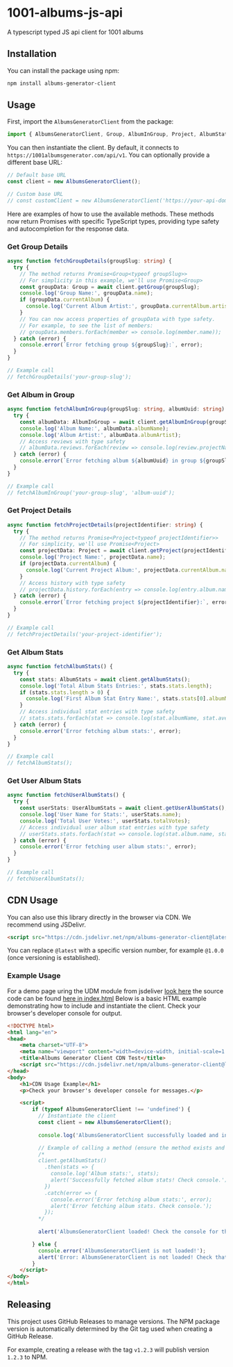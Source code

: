 # 1001-albums-js-api
A typescript typed JS api client for 1001 albums

## Installation

You can install the package using npm:

```bash
npm install albums-generator-client
```

## Usage

First, import the `AlbumsGeneratorClient` from the package:

```typescript
import { AlbumsGeneratorClient, Group, AlbumInGroup, Project, AlbumStats, UserAlbumStats } from 'albums-generator-client';
```

You can then instantiate the client. By default, it connects to `https://1001albumsgenerator.com/api/v1`. You can optionally provide a different base URL:

```typescript
// Default base URL
const client = new AlbumsGeneratorClient();

// Custom base URL
// const customClient = new AlbumsGeneratorClient('https://your-api-domain.com/api/v1');
```

Here are examples of how to use the available methods. These methods now return Promises with specific TypeScript types, providing type safety and autocompletion for the response data.

### Get Group Details

```typescript
async function fetchGroupDetails(groupSlug: string) {
  try {
    // The method returns Promise<Group<typeof groupSlug>>
    // For simplicity in this example, we'll use Promise<Group>
    const groupData: Group = await client.getGroup(groupSlug);
    console.log('Group Name:', groupData.name);
    if (groupData.currentAlbum) {
      console.log('Current Album Artist:', groupData.currentAlbum.artist);
    }
    // You can now access properties of groupData with type safety.
    // For example, to see the list of members:
    // groupData.members.forEach(member => console.log(member.name));
  } catch (error) {
    console.error(`Error fetching group ${groupSlug}:`, error);
  }
}

// Example call
// fetchGroupDetails('your-group-slug');
```

### Get Album in Group

```typescript
async function fetchAlbumInGroup(groupSlug: string, albumUuid: string) {
  try {
    const albumData: AlbumInGroup = await client.getAlbumInGroup(groupSlug, albumUuid);
    console.log('Album Name:', albumData.albumName);
    console.log('Album Artist:', albumData.albumArtist);
    // Access reviews with type safety
    // albumData.reviews.forEach(review => console.log(review.projectName, review.rating));
  } catch (error) {
    console.error(`Error fetching album ${albumUuid} in group ${groupSlug}:`, error);
  }
}

// Example call
// fetchAlbumInGroup('your-group-slug', 'album-uuid');
```

### Get Project Details

```typescript
async function fetchProjectDetails(projectIdentifier: string) {
  try {
    // The method returns Promise<Project<typeof projectIdentifier>>
    // For simplicity, we'll use Promise<Project>
    const projectData: Project = await client.getProject(projectIdentifier);
    console.log('Project Name:', projectData.name);
    if (projectData.currentAlbum) {
      console.log('Current Project Album:', projectData.currentAlbum.name);
    }
    // Access history with type safety
    // projectData.history.forEach(entry => console.log(entry.album.name, entry.rating));
  } catch (error) {
    console.error(`Error fetching project ${projectIdentifier}:`, error);
  }
}

// Example call
// fetchProjectDetails('your-project-identifier');
```

### Get Album Stats

```typescript
async function fetchAlbumStats() {
  try {
    const stats: AlbumStats = await client.getAlbumStats();
    console.log('Total Album Stats Entries:', stats.stats.length);
    if (stats.stats.length > 0) {
      console.log('First Album Stat Entry Name:', stats.stats[0].albumName);
    }
    // Access individual stat entries with type safety
    // stats.stats.forEach(stat => console.log(stat.albumName, stat.averageRating));
  } catch (error) {
    console.error('Error fetching album stats:', error);
  }
}

// Example call
// fetchAlbumStats();
```

### Get User Album Stats

```typescript
async function fetchUserAlbumStats() {
  try {
    const userStats: UserAlbumStats = await client.getUserAlbumStats();
    console.log('User Name for Stats:', userStats.name);
    console.log('Total User Votes:', userStats.totalVotes);
    // Access individual user album stat entries with type safety
    // userStats.stats.forEach(stat => console.log(stat.album.name, stat.rating));
  } catch (error) {
    console.error('Error fetching user album stats:', error);
  }
}

// Example call
// fetchUserAlbumStats();
```

## CDN Usage

You can also use this library directly in the browser via CDN. We recommend using JSDelivr.

```html
<script src="https://cdn.jsdelivr.net/npm/albums-generator-client@latest/dist/client.umd.js"></script>
```
You can replace `@latest` with a specific version number, for example `@1.0.0` (once versioning is established).

### Example Usage

For a demo page uring the UDM module from jsdeliver [look here](https://bnm12.github.io/1001-albums-js-api/) the source code can be found [here in index.html](https://github.com/bnm12/1001-albums-js-api/blob/main/index.html)
Below is a basic HTML example demonstrating how to include and instantiate the client. Check your browser's developer console for output.

```html
<!DOCTYPE html>
<html lang="en">
<head>
    <meta charset="UTF-8">
    <meta name="viewport" content="width=device-width, initial-scale=1.0">
    <title>Albums Generator Client CDN Test</title>
    <script src="https://cdn.jsdelivr.net/npm/albums-generator-client@latest/dist/client.umd.js"></script>
</head>
<body>
    <h1>CDN Usage Example</h1>
    <p>Check your browser's developer console for messages.</p>

    <script>
        if (typeof AlbumsGeneratorClient !== 'undefined') {
          // Instantiate the client
          const client = new AlbumsGeneratorClient(); 
          
          console.log('AlbumsGeneratorClient successfully loaded and instantiated:', client);

          // Example of calling a method (ensure the method exists and you handle promises):
          /*
          client.getAlbumStats()
            .then(stats => {
              console.log('Album stats:', stats);
              alert('Successfully fetched album stats! Check console.');
            })
            .catch(error => {
              console.error('Error fetching album stats:', error);
              alert('Error fetching album stats. Check console.');
            });
          */
          
          alert('AlbumsGeneratorClient loaded! Check the console for the client object and messages.');

        } else {
          console.error('AlbumsGeneratorClient is not loaded!');
          alert('Error: AlbumsGeneratorClient is not loaded! Check that the script URL is correct.');
        }
    </script>
</body>
</html>
```

## Releasing

This project uses GitHub Releases to manage versions. The NPM package version is automatically determined by the Git tag used when creating a GitHub Release.

For example, creating a release with the tag `v1.2.3` will publish version `1.2.3` to NPM.

